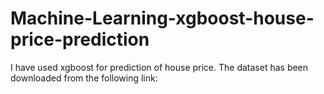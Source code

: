 # Machine-Learning-xgboost-house-price-prediction
I have used xgboost for prediction of house price.
The dataset has been downloaded from the following link:

